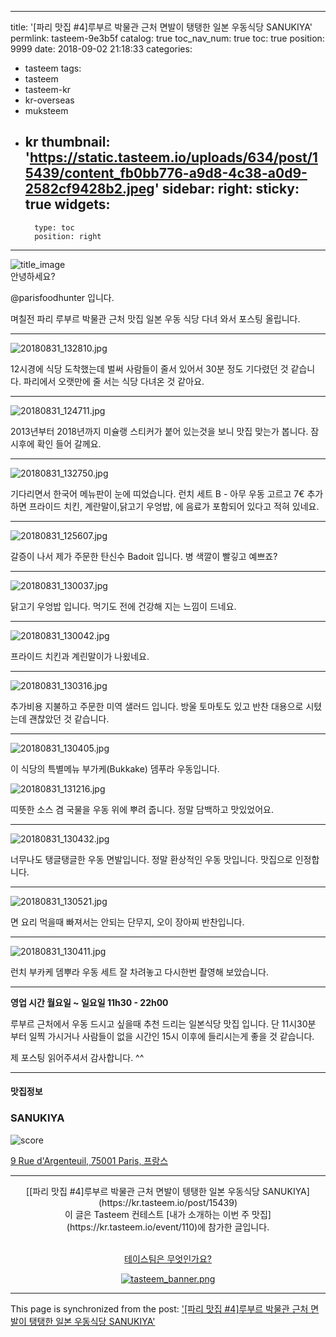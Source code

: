 
---
title: '[파리 맛집 #4]루부르 박물관 근처 면발이 탱탱한 일본 우동식당 SANUKIYA'
permlink: tasteem-9e3b5f
catalog: true
toc_nav_num: true
toc: true
position: 9999
date: 2018-09-02 21:18:33
categories:
- tasteem
tags:
- tasteem
- tasteem-kr
- kr-overseas
- muksteem
- kr
thumbnail: 'https://static.tasteem.io/uploads/634/post/15439/content_fb0bb776-a9d8-4c38-a0d9-2582cf9428b2.jpeg'
sidebar:
    right:
        sticky: true
widgets:
    -
        type: toc
        position: right
---


![title_image](https://static.tasteem.io/uploads/634/post/15439/content_fb0bb776-a9d8-4c38-a0d9-2582cf9428b2.jpeg)
<br/>
안녕하세요?

@parisfoodhunter 입니다.

며칠전  파리 루부르 박물관 근처 맛집 일본 우동 식당 다녀 와서 포스팅 올립니다.


* * *


![20180831_132810.jpg](https://static.tasteem.io/uploads/image/image/66193/01799d78-a2dd-4526-897d-b2518580a868.jpeg)

12시경에 식당 도착했는데 벌써 사람들이 줄서 있어서 30분 정도 기다렸던 것 같습니다.
파리에서 오랫만에 줄 서는 식당 다녀온 것 같아요.


* * *


![20180831_124711.jpg](https://static.tasteem.io/uploads/image/image/66194/b709ae7b-379d-473d-b1ab-faa922b183ed.jpeg)

2013년부터 2018년까지 미슐랭 스티커가 붙어 있는것을 보니 맛집 맞는가 봅니다. 잠시후에 확인 들어 갈께요.


* * *



![20180831_132750.jpg](https://static.tasteem.io/uploads/image/image/66196/01799d78-a2dd-4526-897d-b2518580a868.jpeg)

기다리면서 한국어 메뉴판이 눈에 띠었습니다.
런치 세트 B - 아무 우동 고르고 7€ 추가하면 프라이드 치킨, 계란말이,닭고기 우엉밥, 에 음료가 포함되어 있다고 적혀 있네요.


* * *


![20180831_125607.jpg](https://static.tasteem.io/uploads/image/image/66198/01799d78-a2dd-4526-897d-b2518580a868.jpeg)

갈증이 나서 제가 주문한 탄신수 Badoit 입니다.
병 색깔이 빨깋고 예쁘죠?


* * *


![20180831_130037.jpg](https://static.tasteem.io/uploads/image/image/66199/01799d78-a2dd-4526-897d-b2518580a868.jpeg)

닭고기 우엉밥 입니다. 먹기도 전에 건강해 지는 느낌이 드네요.


* * *


![20180831_130042.jpg](https://static.tasteem.io/uploads/image/image/66202/01799d78-a2dd-4526-897d-b2518580a868.jpeg)

프라이드 치킨과 계린말이가 나욌네요.


* * *



![20180831_130316.jpg](https://static.tasteem.io/uploads/image/image/66206/b709ae7b-379d-473d-b1ab-faa922b183ed.jpeg)
 
추가비용 지불하고 주문한 미역 샐러드 입니다. 방울 토마토도 있고 반찬 대용으로 시텼는데 괜찮았던 것 같습니다. 


* * *


![20180831_130405.jpg](https://static.tasteem.io/uploads/image/image/66207/01799d78-a2dd-4526-897d-b2518580a868.jpeg)

이 식당의 특별메뉴 부가케(Bukkake) 뎀푸라 우동입니다.



![20180831_131216.jpg](https://static.tasteem.io/uploads/image/image/66212/01799d78-a2dd-4526-897d-b2518580a868.jpeg)


띠뜻한 소스 겸 국물을 우동 위에 뿌려 줍니다. 정말 담백하고 맛있었어요.


* * *


![20180831_130432.jpg](https://static.tasteem.io/uploads/image/image/66209/b709ae7b-379d-473d-b1ab-faa922b183ed.jpeg)

너무나도 탱글탱글한 우동 면발입니다. 정말 환상적인 우동 맛입니다. 맛집으로 인정합니다.


* * *


![20180831_130521.jpg](https://static.tasteem.io/uploads/image/image/66210/b709ae7b-379d-473d-b1ab-faa922b183ed.jpeg)

면 요리 먹을때 빠져서는 안되는 단무지, 오이 장아찌 반찬입니다.


* * *


![20180831_130411.jpg](https://static.tasteem.io/uploads/image/image/66211/b709ae7b-379d-473d-b1ab-faa922b183ed.jpeg)

런치 부카케 뎀뿌라 우동 세트 잘 차려놓고 다시한번 촬영해 보았습니다.  


* * *

**영업 시간  월요일 ~ 일요일  11h30  - 22h00**

루부르 근처에서 우동 드시고 싶을때 추천 드리는 일본식당 맛집 입니다. 단 11시30분 부터 일찍 가시거나 사람들이 없을 시간인 15시 이후에 들리시는게 좋을 것 같습니다. 

제 포스팅 읽어주셔서 감사합니다.  ^^


---------------------
#### 맛집정보
### SANUKIYA
![score](https://static.tasteem.io/images/steem/2Crowns.png)

[9 Rue d'Argenteuil, 75001 Paris, 프랑스](https://kr.tasteem.io/post/15439#map)

-----------------------------------------
<center>[[파리 맛집 #4]루부르 박물관 근처 면발이 텡탱한 일본 우동식당 SANUKIYA](https://kr.tasteem.io/post/15439)
<br/>이 글은 Tasteem 컨테스트
 [내가 소개하는  이번 주 맛집](https://kr.tasteem.io/event/110)에 참가한 글입니다.

<br/>[테이스팀은 무엇인가요?](https://kr.tasteem.io/about)

[![tasteem_banner.png](https://static.tasteem.io/images/tasteem_banner_v3.png)](https://kr.tasteem.io)</center>

- - -

This page is synchronized from the post: ['[파리 맛집 #4]루부르 박물관 근처 면발이 탱탱한 일본 우동식당 SANUKIYA'](https://steemit.com/@parisfoodhunter/tasteem-9e3b5f)
